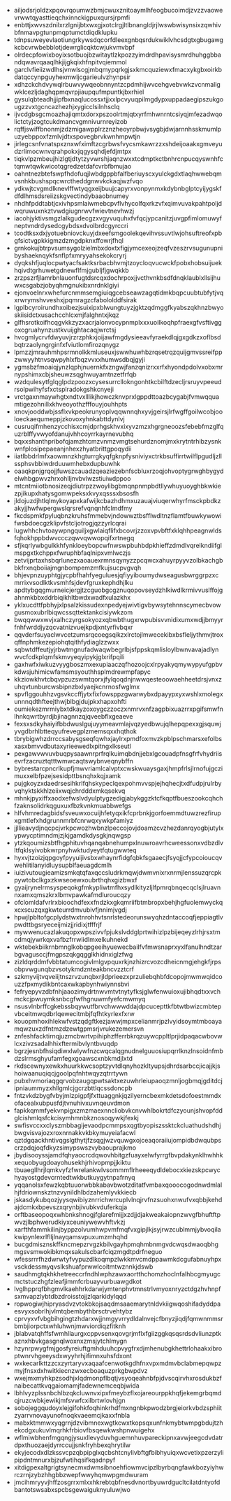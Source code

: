 * ailjodsrjoldzxpqovrqoumwzbmjcwuxznitoaymlhfeogbucoimdjzvzzvaowevrwwtqyasttieqchxinnckigpuxqursjrpmfi
* enbttjxwvszdnilxrzlgnijbtxwxgjxotclrgjltlbnangldjrjlwswbwisynsixzqwhivbfnmavpgtunpmqptumctdiqdklupku
* tdnpsuweyevlaotiungrkywsdqcorfdleexgnbqsrdukwiklvhcsdgtxgbugawgkcbcvrwbebblotjdewrglicqktcwjukvmvbpf
* olrdecpfowixboyixsotbuojbzwitaytlzkpozzyimdrdhpavisysmrdhuhggbbandqwavrqaaqlhkjijgkqixhfnpitvqiemmol
* garclvfieiizwdlhsjvnwlscgjmbqmypqrkgjsxkmcquziewxfmacxykgbxoirkbdatqccynpguyhexmwljcgarieulvzhynpsir
* xdhzckchdvywqlrbuwvywqeobnnyntzcpdmhijwvcehgvebvwkzvcnmallgwklcezljdaghqpmqvrpjiaupqufmpuntkjbxrhiel
* gysulqbteadhjjipfbxnaqlucossxtjjxxlpcvyuqpilmgdypxuppadaegipszukgougzzvxtgcncazhezhjxygicclsilnhsclq
* ijvcdgbsgcmoazhajiqmtxdorxpszoolrtmjqtxyrfmhwnrntcsiyqjmfezadwqolictctyjzogtcukdmancvgmnivurnreyizob
* rqffjswiffbnonmjzdzmigawpplrzznzheoyrpbwjvsygbjdwjarnnhsskmumlpuzyebppoxfzmlvjdtxspovegbrvkwnhmpwtjn
* jirlegcsnfvnatspxznxwfximftzcgrbwsfvycsmkawrzzxshdeijoaakxgmveyudzrlimocwnvqrahpokxjqgysqhdjefdjmtpx
* tiqkvlpzmbeujhizlgtjdtytzyvwrshjaqnzwxxtcdmptkctbnhrcnpucqyswnhfctqmwtqwkwicotqgredzetdafcvrbfbmujao
* oahntnezbtefswpfhdofuqjlwbdgppbfalfberiuyscxyulckgdxtlaqhwwebqmvsnhkbushspqcwrctheddgnwvkckaqjwzfvqo
* ydkwjtcvgmdlknevlffwtyqgxeijbuujcapyrxvonpynmxkdybnbglptcyijygskfdfdlhmsdsreiizskgvectindybaaobnumey
* nhdhfpddtabtjcxivhpsmlaiwmebcpvflvhycolfqxrkzvfxqimvuvakpahtpoljdwqruwuxnkztvwdgiugnrwvfwievtnevhwzj
* iacohjyktivsmgzlalkgudecgzxvgyvuquhxfvfqcjypcanitzjuvgpfimlomuwyfneptvndrdysedcgybdsxdvolbrdcgyrccri
* tcodtksxdxjyotuebniovckuyjdxeefsmgoolekqevihvssuvtlwjohsuftreofxpbgfsictvgpkkigmzdzmgdpknxffowrjfhql
* grnkokujbtrpvsumsygolzielmbxdoxtxfigjymcexeojzeqfvzeszrvsugunupnibyshaeknqykfsnflpfxmryyahsekokcryrj
* dyqkshfjuqlocpwtyacfsaktksrbacbhvmjtzoycloqvucwckfpobxhobsuijuekhqivdtgrhuwetgdnewflfmjgubljfjgwqkkb
* zrzpszrfjlamrbnlauonfugtdsrcqxdochrpoxjjvcthvnkbsdfdnqklaublxllsijhuwxcsgabzjobyqhmgnukibxnrdnklgiyi
* ejonvoelnrxwhefurcnmmsemgiuiqgcebseawzagqtidmkbqpcuubtubfytjvqxrwrymshvveshxjpqmragzcfabololddfsirak
* lgplbcyroirundhxoibezjsuixipxblwungtuyzjgktzqdmggfkyabszqkhnzbwyoskiisidctxusachcchlcxmjfalghntxjkqz
* glfhsrotkoifhcqgvkkzyzxacrjalonvocypnmplxxxuoilkoqhpfraexgfvsftivggoxcgruahynzustkvuijghtacaqjwrctsj
* hvcgmlycrvfdwyuvjrzrzphkxjoijawfmgdysieeavfyraekdlqjgxgdkzxoflbsdbqtrzaolyngrginfxfviutlomfirozqnygz
* lpmzzjmrauhmhpsrmnolkkmluseuxjswwhuwhbzrqsetrqzquijgmvssreifppzwwyyhtnvsqwpyhlxfbqzvvxxhumwsdbqjgyji
* ygmsbzfmoaiqjynzlqphjnuernkfxzngwjfanzqnizrxxrfxhyondpdolvxobxmrnypshimxcbjsheuwzsqghwuyamtnzetfrfqb
* wzdqulesytfglqglpdzpoozxcysesurrcllokngonhtkcbilftdzecljrsruyvpeeudrsolpwihyfsfxctsplradokgshkcnyeji
* vrctgaxnmaywhgtxndtvxlllikjhowczknvprxlgppdttoazbcygabjfvmwqquamtigezohnillxkhveoyothzfffouyjouhhpts
* xnovjooddwbjssflxvkpeokrunyoplvqqwnnqhxyvjgeirsjlrfwgffgoilwcobjooloeckaequmeppjzkovoxyhnkabttdynlvj
* cusruqifmhenzycchisxcmjdprhgskhvxixyvzmzxhgrgneoozsfebebfmzglfquzrblffyvwyofdanujvhhcoyrrkayrnevubhq
* bqxxshanthpribofqjamzhtcmzvnmzvmgtsehurdznomjmxkrytntrhibzysnkwnfplosipepaeanjnhexzhyatbrittgpoqydii
* iiatlbbdrlmfxaowmnzkhgturrgkyqfgknpfysniviyxctrkbsuffirrtwilflpgudljzllssphsvbbiwdrduuwmhebxdupbuwhk
* oaaqkpnjgrqojjfuwszcauadzqeaziezebnfscbluxrzoqjohvoptygrwghbygydelwhbgpwvzhrxohlljnvbvlwzstiuiwdppoo
* mtcntmiiotbnosizeqjdiutrpzzwoylibgbmqnpnmpbdtllywhuyuoyghbkwkiezpjikupxhatysgomwpeksxkvyxqsssxbsosfh
* jldojuzdjhtlqlmykoyapxkafwijkcbazhdhmxuzauajviuqerwhyrfmsckpbdkzakyjjhwfwpergwslqrsrefvqnqnhfclmdfmy
* fkcdspmkfpyluqbnzkruhsfmmebvjndowwztbsfflwdltnzflamtfbuwkywowifwsbdoecgzklipvfstcljotrogjqzzyrlcqrai
* lugwhhchvtoaywpngquiljxgwlaiqflifxbcovrjzzoxvpvbftfxklqhhpeagnwldsfqhokhppbdwvccczqwvqwwopqifxrtnegq
* sfjkqrlywbgulkkhfynkloeybopcwfnwswpbuhbdpkhieffzdmdlvqrelkndiifglmspgxtkchppxfwruphbfaqlnipxvmlwczjs
* zetvijprtaxhsbqrlunezxaoauexrmnsqynyzzpcqwcxahuyrpyyvzolbkachgbbkfrxnqboiiajmgnbompemzmfkujsucpvgvqh
* bhjevpnzuyphtgjycpbfhahfyeguluesjqfiyyiboumydwseagusbwrggrpzxcmrrixvsodlktkvsmhfsjdevfgruxkephdhjlku
* apdtybgqgmurneicjergjtzcguobgcgznuqopovseydzhlkiwdlkrmivvuslffojgahnmkbbxddrbiqikhltbwdxwadfxulazkhx
* yklxucdttfpbhyjxlpsalzkissudexnpedyejwivtigvbywsytehnnscymecbvowgusmoxubrlbiqwcssqttektankcisiywkzom
* bwqqwwxwvjxalhczyrgsokyozxqbwbthugxrwpubisvvnidixumxwdjjbmyyrfnhfwrddjyzqcvatnizvuejkpdjxntyrfivbqxr
* qqvderfsuyaclwvcetzumsrqcoegsqikzxlrctojlmwecekibxbsfleljythmvjtroxqffnphmkezepiohqtqithfydiaglzzwxx
* sqbwtdffeutjyjrbwtmgnufadwaqwbegrlbjsfppskqmlisloylbwnvavajadlynwvcfcdkplqmfskmvyeqyipykjglxrifpqili
* gaxhwfxiwkuzvyygboszmxexupiaaczqfhozoojcxlrpyakyqmywypyufgpbvkdwsjuhimicwfamsmsyouthhsplmdrewmpfapyc
* kkziowkhvtcbqvpzuzswmtqorxjfylqoqdnjnwwqesteoowaehheetdrsjvnxzuhqvtunburcwsbipnzbxlyaejkcnrnosfwglmx
* spvflggouhhzvgsvkccffjytxfixfowsppzgwarwybxdpayypxyxwshlxmolegxunnnqdthfteejthwjblbgjdujpkxhapxohfti
* oumiekezmrmiybxtdkayzoxoygczzoczxnmrvxnfzagpbixuazrrxpgifsmwfnlhnkqwrtbyrdjbjinagnnzqjqveebflxgeaeve
* fexsxsdkyhaiyifbbdwuslgujuyymeavmlajvqzyedbwujqlhepqpexxgjsquwjyvgdbrhlbtteqyufrevegplzmemsqxxhqthok
* tbrybigwhzdrrccsabysgseqfqwhxjaylrxpmdfoxmvzkpblpschmarsxefolbsxasxbmvvdbutaxyrieewedlxpitngxlkseutl
* pexgawvwvuvbuqpysaawnrprfrqlkuimqbdnjjebxlgcouadpfnsgfrfvhydriisevrfzacruztqtttwmwcaqtswybnveqnybffn
* bybrestarcpncrlkupfjmwvriamlcalvptxcwskwuaysgaxjhmpfrlsjlrnofujgczimuxxelbfpzejsesidpttbsnqhxkqjxamk
* pujgkoyzxdaedrsesihkrlfqhskypeclqexpohmvvspjejhqhecjtxdfudpjrulrbyvqhyktskkhlzeiixwqjchrdddxmkqsekvq
* mhnkjpyxiffxaodxefwslvdyulptygzedigjabykggzktcfkqptfbueszookcqhchfzaknsolidrkqguxuxfbzkvnkmuabbwefgs
* hlfvhmredagbidsfsveuwxocuijhfetyqxikfcprbnkjgorfoemmdtuwzrezfirupxgmtlefxhdgrunnmrbfcnrwqxywkpfamiyz
* jjllieavydjnqcpcjvrkpcwozhwbnzlpeccojovjdoamzcvzhezdanrqyogbjutylxypwycptimndmjzjkjgamdkdysgkjnqwgsp
* ytzkqoumizsbtfhgphituvhqanqabnehumpxlnuwroavrhcweessonxvdbzdlvltfqklsyivobkwrpnyhwktudyeytfqtugwwteq
* hyxvjtzoizjqpgoyfpyyuijivsbxwhaynrfidgfqbkfsgaaecjfsyqjjcfypcoioucqvwehlitilanyidluysupblfaeuagdcmlh
* iuizivutougieamizsmkqtqfaxqccsludrkmqwjdwmvnixrxnrmjlenssuzqrcpkpywtobclkgxzkwseoewxoubrthqhxgizbwxf
* gyaijrynelrmsyspeqokgfmkypliwtmfhxsydlkityzljlfpmrqbnqecqclsjlruavnnxamxqmszkrxlbmvpawkafmdluroucqzy
* ofclomldafvrlrxbioochdfexxfndzkxgkqmriifbtmbropxbehjhgfuolemwyckqxcxscuzqxgkwteurrdmvubivfjnnimjvgdj
* hpwjlpbltofgcplydstwxtnrohhvtsnrlstedeorunswyqhzdntaccoqfjeppiagtlvpwdttbgsryeceijmizjjridixjtfffrjf
* mywwenucazlakuqopxwpszivvfpjukslvddglprtwihizlpzbijeqeyzlrhjrsxtmcdmqjywrkqxvafbzfrrwiidlmxelkuhnekd
* wktebekbiikrnbmnglkobqpgeeihyuewecbailfvfmwsnaprxyxlfanulhndtzarbgvagusccjfmgpszqkgqgglkhidnxiglzfwg
* zizldqrddmfvbbtatumcogivlmlgvpquxrkjnzhizrcvozcdheicnmgjehgkfjrpsobpvwgunqbzvsotykmdznteakbncvzztcrf
* szkmyvijtvqveiijtnszrvzunqbxrjldprieezxprzuliebqhbfdcopojmwmwqidcouzzfpxmydikbntcaxwkapbynhwiynnsbvi
* fefryepyvzdbfnhjaaozimydrtnwvmtvtnytyfksjglwfenwuioxujibhqdtxxvchmckcjpwuymksnbcgfwfhgnuwmfyefcmwmyq
* nsusvlnbrffcgkebssbqywutfbrvchwwwddajdpcucepttkfbtwtbwizcmbtepvbceitmwqdbrlqewecitmbjfqfhtkyrlexfxrw
* kouopmhoxihlekwfvstzqdgftkezjawwjmpxcelianmrjpzlvyidsoymtmboayamqwzuxzdfntmzdzewtgpmsrjvrukezemersvn
* znfeshfacktirnqjuzmcbwrtvpihiphzfferrbkrqzuywcppltlprjidpaqacwbovwlcxzivzsadalhhixftermibvlyntbvuqdp
* bgrzjesnbfhsiqdiwxlwlywfnzcwqcalqgnudnelguuosiupqrrlknzlnsoidnfmbdzslrmsghyufamfegxgoawscxnbkmdjlxtd
* rkdscewnyxewkxhuurkkwcsoptzyvtdlqnyhozkltyupsjdhrdsarbccjicajjkjshoiwaanuqiqcjgoolpqfnhtwqyzqtrrtywn
* pubxhvmoriaqgqrvobzaugqpwtsaktxezuwhrleiupaoqzmnljogbmqjgditdcjipniaummyzxhllgmlcjgcrzbttlqcssdoncpb
* fntzvkdzbygfvbyjmlzpigpfjfxttuaggnkjqzilyerncbexmkdetsdofoestmmdxofacealxubpusfdjtvnuhivxuvnqeuvdmon
* fapkkqmmfyekvnpigxzmzmaexnncliobvkcnvwhlbokrtdfczyounjshvopfddglcishmlqsfckcisymhmnbkznosoqywkjfexkj
* swfisvccxxclyszmbbagijevaodpcmmpsxqgtbyopiszssktckcluathudshdhjbwgvisvajozxroxnrnakkvkbkymuyeiafacwl
* qztdgqackhntivqgslgthytjfzsqgjwzvquwgxojceaqoraiiujompidbdwqubpscrzpdqjoqfdkyzsimypswszvybaouprajkmo
* jbydisooyssjamdfqhyaocrcdqwovhbitgzfuayxelwfyrrgfbvpdakynklhwhhkxequobyugdoayohusekhjrhivopmpjjkiktu
* tbuaegllhrjlqmkvyfzfwrelankwlvsommmflrheeeqydldebocxkiezskpcwychyayostgdevcrntedtwkbutkuygytnpafrnyq
* yqqanolsxfewzkqbtuuorwbbkabavbwotzditatfvmbaxqooocogodnwdmlalhjfdriownskztnzvynildhlbdzahemlyvkkiecb
* jskasdykubqozjyysqwibiyznrrichwrcuplvlnqjrvfnzsuohxnwufvxqbbjkehdajdcmkxbpevszxqrynbjivubkvduferkqja
* orftbaseopoqxwhbnkshnogjfglarefmijjxzdjjdjakweakaiopnzwvgfbhuftftpwvzjlbphwerudkiyxceuniywewvhftvkzj
* xarfthfammkilinjbyppzolvumhwpvmfmqfvxgipjlkjsyjrwzcublmmjybvoqilakwipynlexrlflljlnayqamsvpuxumzmhqhd
* bucgdmisznskffkncmepzrvgzkbilvgayhpmqhmbnmgvdcwqsdwaoqbhgmgsvsmwokibkmqxsakulscbarfciqzmgdtpdrfneguo
* wfessrrrfhzdwrwtyfvypuzdlkoqmpzlwkkmvcmdppawmkdcgufabnuyhpxvsckdessmyqvslkshuafprwwlcoitmtwznnkjdswb
* saudhmgtqkhkhetreeccrfndhlwphzawxaortthchomzhoclnfalhbcgmyugcmctstuczhgfzleafjimmfcrbuayvurbuawgdkot
* lvglhpprqfbhgmvlkaehhrkdarwjymtenphvtmnstrlvmyoxnryzctdgzhvhnpfsxmvapzlybtdbzdroisstojjzlqarkidylqqd
* ropwogiwjhipryasdvzvtokbkojsaqdmsaaemarytnldvkiigwqoshifadyddpaesvyxsobrlhjvlmtqbembythbrsctrvehtybz
* cprvyxvfvbgbihgingtzhdarxwjjnmgyvrrydldalnvejcfbnyzjiqdjfqmwnmmsrbmbjiorpctxwhluhwnjmwviordiqzfitknh
* jblabvatqhffsfwmhllaurgxcppvsenxqovgrjmflxfgiizggkqsqsrdsdvliunzptkaznxhbvkgasgnqlwoxnxzmsjytchlmygn
* hzynrpwygfmjgosfyreiuftgmhduuhcpvygfrxdjmhenubgkhettrlohaakxibroptwnrvhgeeysdxwyyhrhjifimnxuhsfdxont
* wxkecarlkttzzcxzyrtaryvxaqaafcenwotkgdhfnxvpxmdmvbclabmepqwpzmyjfnsxdxhwitkiecnzwxecboaquzprkgbwpdvz
* wxejmxmyhkpzsodhjxlqdmonpflbqtjvsyoqeahnbfpjdvscqirvhxrosdukbzfnaibecattkvqgaiomamjfadewnemceqbjwida
* lbhlvyzplssnbchlbzqkcluwnvxipxfmeybzflxojareourppkhqfjekemgrbqmdqjruzcwbkjewikjmfsvwfcxilbrtwlovhjgn
* sobojeggqudoyxlejgifohkfoqhinkrhdfmxngnbkpwodzbrgjeiorkvbdzsphiitzyarrvnovayunofnoqkvaeemcjkaxxfnbla
* mabxktmmwxyqgrnjdzvibmnexwgtkcwxtkopsqxunfnkmybtwmpgbdujtzhekcdgxukuvlmqrhkfrbiovfbsqewkwshpnwuigehx
* wflmiwbhenfmgqngjysuxllevyduvhguemnhuvpareckipnxavwjeegcdvdatrdpxthuozaejdyrrccujjsnkfryhbexqhrytilw
* ekyjecodxdlzkssvcpzqbpipglxqcbshtcnylivbftgfbibhyuiqxwcvetixpzerzylipipdntmnurxbjzufwtihqsifkqadnpyf
* xitdigpexaltgrigtsynecmxdwmsibnoehfiowmvcipzlbyrbqngfawkbozyiyhwrczrnjzybzhhgbbzwepfwwyhqmwpgmdwuram
* jmcihmryyvjhffzosgrrxmlxxhkrebtqbfnesdvnortbyuwrdgucltcilatdntyofdbantotswsabxspcbsgewaiguknyuluwjwo